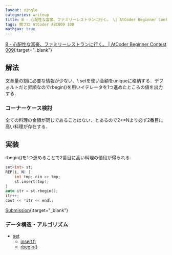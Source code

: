 ```yaml
---
layout: single
categories: writeup
title: B - 心配性な富豪、ファミリーレストランに行く。 \| AtCoder Beginner Contest 009
tags: 競プロ AtCoder ABC009 100
mathjax: true
---
```


[B - 心配性な富豪、ファミリーレストランに行く。  \| AtCoder Beginner Contest 009](https://beta.atcoder.jp/contests/abc009/tasks/abc009_2){:target="_blank"}

## 解法
文章量の割に必要な情報が少ない．\\
set<int>を使い金額をuniqueに格納する．デフォルトだと昇順なのでrbegin()を用いイテレータを1つ進めたところの値を出力する．

### コーナーケース検討
全ての料理の金額が同じであることはない．とあるので2<=Nより必ず2番目に高い料理が存在する．

## 実装
rbegin()を1つ進めることで2番目に高い料理の値段が得られる．
```cpp
set<int> st;
REP(i, N) {
    int tmp; cin >> tmp;
    st.insert(tmp);
}
auto itr = st.rbegin();
itr++;
cout << *itr << endl;
```
[Submission](https://beta.atcoder.jp/contests/abc009/submissions/3006296){:target="_blank"}

### データ構造・アルゴリズム
- [set](http://www.cplusplus.com/reference/set/)
    - [insert()](http://www.cplusplus.com/reference/set/set/insert/)
    - [rbegin()](http://www.cplusplus.com/reference/set/set/rbegin/)
